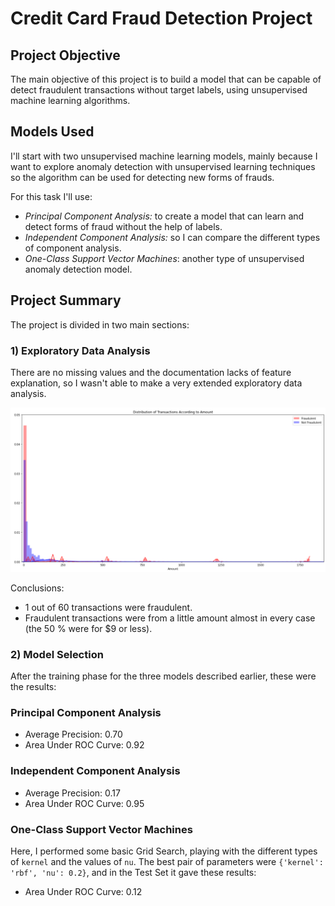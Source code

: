 # Credit Card Fraud Detection Project

## Project Objective 
The main objective of this project is to build a model that can be capable of detect fraudulent transactions without target labels, using unsupervised machine learning algorithms.

## Models Used
I'll start with two unsupervised machine learning models, mainly because I want to explore anomaly detection with unsupervised learning techniques so the algorithm can be used for detecting new forms of frauds.

For this task I'll use:
* *Principal Component Analysis:* to create a model that can learn and detect forms of fraud without the help of labels.
* *Independent Component Analysis:* so I can compare the different types of component analysis.
* *One-Class Support Vector Machines*: another type of unsupervised anomaly detection model.

## Project Summary
The project is divided in two main sections:

### 1) Exploratory Data Analysis

There are no missing values and the documentation lacks of feature explanation, so I wasn't able to make a very extended exploratory data analysis.

![](https://github.com/ruizleandro/Credit-Card-Fraud-Detection/blob/master/Transactions%20according%20to%20amount.png?raw=true)

Conclusions:
* 1 out of 60 transactions were fraudulent.
* Fraudulent transactions were from a little amount almost in every case (the 50 % were for $9 or less).

### 2) Model Selection

After the training phase for the three models described earlier, these were the results:

### Principal Component Analysis

* Average Precision: 0.70
* Area Under ROC Curve: 0.92

### Independent Component Analysis

* Average Precision: 0.17
* Area Under ROC Curve: 0.95

### One-Class Support Vector Machines
Here, I performed some basic Grid Search, playing with the different types of `kernel` and the values of `nu`.
The best pair of parameters were `{'kernel': 'rbf', 'nu': 0.2}`, and in the Test Set it gave these results:

* Area Under ROC Curve: 0.12


